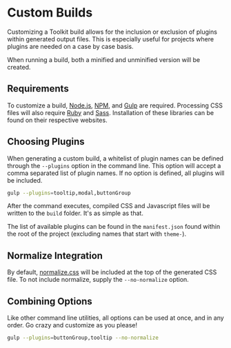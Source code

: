 # Custom Builds #

Customizing a Toolkit build allows for the inclusion or exclusion of plugins within generated output files.
This is especially useful for projects where plugins are needed on a case by case basis.

When running a build, both a minified and unminified version will be created.

## Requirements ##

To customize a build, [Node.js](http://nodejs.org/), [NPM](http://nodejs.org/), and [Gulp](http://gulpjs.com/) are required.
Processing CSS files will also require [Ruby](https://ruby-lang.org/) and [Sass](http://sass-lang.com/).
Installation of these libraries can be found on their respective websites.

## Choosing Plugins ##

When generating a custom build, a whitelist of plugin names can be defined through the `--plugins` option in the command line.
This option will accept a comma separated list of plugin names. If no option is defined, all plugins will be included.

```bash
gulp --plugins=tooltip,modal,buttonGroup
```

After the command executes, compiled CSS and Javascript files will be written to the `build` folder. It's as simple as that.

The list of available plugins can be found in the `manifest.json` found within the root of the project
(excluding names that start with `theme-`).

## Normalize Integration ##

By default, [normalize.css](http://necolas.github.io/normalize.css/) will be included at the top of the generated CSS file.
To not include normalize, supply the `--no-normalize` option.

## Combining Options ##

Like other command line utilities, all options can be used at once, and in any order. Go crazy and customize as you please!

```bash
gulp --plugins=buttonGroup,tooltip --no-normalize
```